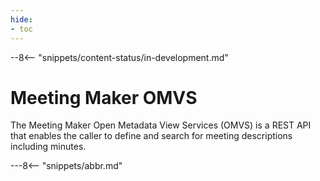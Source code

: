 ```yaml
---
hide:
- toc
---
```


<!-- SPDX-License-Identifier: CC-BY-4.0 -->
<!-- Copyright Contributors to the Egeria project. -->

--8<-- "snippets/content-status/in-development.md"

# Meeting Maker OMVS

The Meeting Maker Open Metadata View Services (OMVS) is a REST API that enables the caller to define and search for meeting descriptions including minutes.

---8<-- "snippets/abbr.md"






